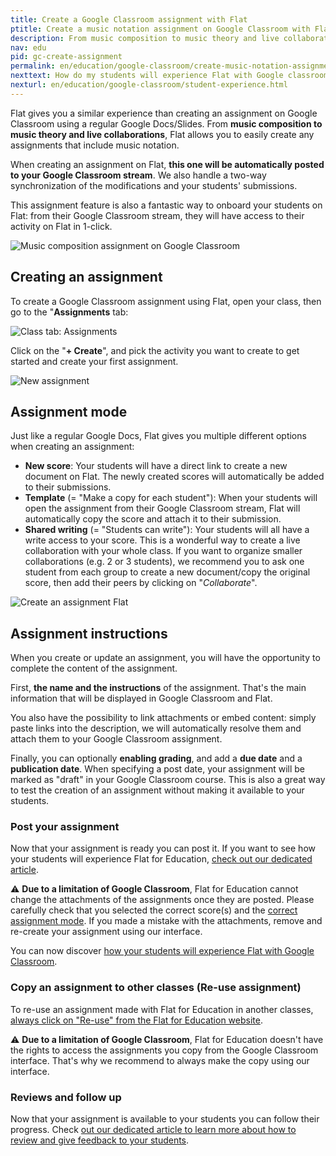 ```yaml
---
title: Create a Google Classroom assignment with Flat
ptitle: Create a music notation assignment on Google Classroom with Flat
description: From music composition to music theory and live collaborations, Flat is your best option to create music notation assignments
nav: edu
pid: gc-create-assignment
permalink: en/education/google-classroom/create-music-notation-assignment.html
nexttext: How do my students will experience Flat with Google classroom?
nexturl: en/education/google-classroom/student-experience.html
---
```


Flat gives you a similar experience than creating an assignment on Google Classroom using a regular Google Docs/Slides. From **music composition to music theory and live collaborations**, Flat allows you to easily create any assignments that include music notation.

When creating an assignment on Flat, **this one will be automatically posted to your Google Classroom stream**. We also handle a two-way synchronization of the modifications and your students' submissions.

This assignment feature is also a fantastic way to onboard your students on Flat: from their Google Classroom stream, they will have access to their activity on Flat in 1-click.

![Music composition assignment on Google Classroom](/help/assets/img/edu/gc-stream-student.png)

## Creating an assignment

To create a Google Classroom assignment using Flat, open your class, then go to the "**Assignments** tab:

![Class tab: Assignments](/help/assets/img/edu/class-tab-assignments.png)

Click on the "**+ Create**", and pick the activity you want to create to get started and create your first assignment.

![New assignment](/help/assets/img/edu/class-new-assignment-btn.png)

## Assignment mode

Just like a regular Google Docs, Flat gives you multiple different options when creating an assignment:

* **New score**: Your students will have a direct link to create a new document on Flat. The newly created scores will automatically be added to their submissions.
* **Template** (= "Make a copy for each student"): When your students will open the assignment from their Google Classroom stream, Flat will automatically copy the score and attach it to their submission.
* **Shared writing** (= "Students can write"): Your students will all have a write access to your score. This is a wonderful way to create a live collaboration with your whole class. If you want to organize smaller collaborations (e.g. 2 or 3 students), we recommend you to ask one student from each group to create a new document/copy the original score, then add their peers by clicking on "*Collaborate*".

![Create an assignment Flat](/help/assets/img/edu/class-new-assignment-pick-type.png)

## Assignment instructions

When you create or update an assignment, you will have the opportunity to complete the content of the assignment.

First, **the name and the instructions** of the assignment. That's the main information that will be displayed in Google Classroom and Flat.

You also have the possibility to link attachments or embed content: simply paste links into the description, we will automatically resolve them and attach them to your Google Classroom assignment.

Finally, you can optionally **enabling grading**, and add a **due date** and a **publication date**. When specifying a post date, your assignment will be marked as "draft" in your Google Classroom course. This is also a great way to test the creation of an assignment without making it available to your students.

### Post your assignment

Now that your assignment is ready you can post it. If you want to see how your students will experience Flat for Education, [check out our dedicated article](/help/en/education/student-view.html).

⚠️ **Due to a limitation of Google Classroom**, Flat for Education cannot change the attachments of the assignments once they are posted. Please carefully check that you selected the correct score(s) and the [correct assignment mode](#assignment-mode). If you made a mistake with the attachments, remove and re-create your assignment using our interface.

You can now discover [how your students will experience Flat with Google Classroom](/help/en/education/google-classroom/student-experience.html).

### Copy an assignment to other classes (Re-use assignment)

To re-use an assignment made with Flat for Education in another classes, [always click on "Re-use" from the Flat for Education website](/help/en/education/reuse-assignment.html).

⚠️ **Due to a limitation of Google Classroom**, Flat for Education doesn't have the rights to access the assignments you copy from the Google Classroom interface. That's why we recommend to always make the copy using our interface.

### Reviews and follow up

Now that your assignment is available to your students you can follow their progress. Check [out our dedicated article to learn more about how to review and give feedback to your students](/help/en/education/review-assignments-activities.html).
